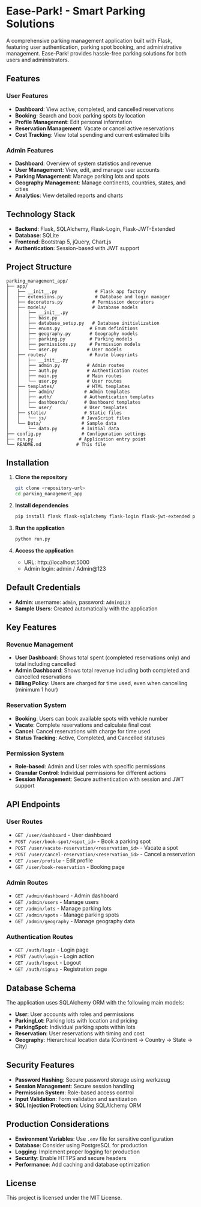 # Ease-Park! - Smart Parking Solutions

A comprehensive parking management application built with Flask, featuring user authentication, parking spot booking, and administrative management. Ease-Park! provides hassle-free parking solutions for both users and administrators.

## Features

### User Features
- **Dashboard**: View active, completed, and cancelled reservations
- **Booking**: Search and book parking spots by location
- **Profile Management**: Edit personal information
- **Reservation Management**: Vacate or cancel active reservations
- **Cost Tracking**: View total spending and current estimated bills

### Admin Features
- **Dashboard**: Overview of system statistics and revenue
- **User Management**: View, edit, and manage user accounts
- **Parking Management**: Manage parking lots and spots
- **Geography Management**: Manage continents, countries, states, and cities
- **Analytics**: View detailed reports and charts

## Technology Stack

- **Backend**: Flask, SQLAlchemy, Flask-Login, Flask-JWT-Extended
- **Database**: SQLite
- **Frontend**: Bootstrap 5, jQuery, Chart.js
- **Authentication**: Session-based with JWT support

## Project Structure

```
parking_management_app/
├── app/
│   ├── __init__.py              # Flask app factory
│   ├── extensions.py            # Database and login manager
│   ├── decorators.py           # Permission decorators
│   ├── models/                 # Database models
│   │   ├── __init__.py
│   │   ├── base.py
│   │   ├── database_setup.py   # Database initialization
│   │   ├── enums.py           # Enum definitions
│   │   ├── geography.py       # Geography models
│   │   ├── parking.py         # Parking models
│   │   ├── permissions.py     # Permission models
│   │   └── user.py           # User models
│   ├── routes/                # Route blueprints
│   │   ├── __init__.py
│   │   ├── admin.py          # Admin routes
│   │   ├── auth.py           # Authentication routes
│   │   ├── main.py           # Main routes
│   │   └── user.py           # User routes
│   ├── templates/            # HTML templates
│   │   ├── admin/           # Admin templates
│   │   ├── auth/            # Authentication templates
│   │   ├── dashboards/      # Dashboard templates
│   │   └── user/            # User templates
│   ├── static/              # Static files
│   │   └── js/             # JavaScript files
│   └── Data/               # Sample data
│       └── data.py         # Initial data
├── config.py               # Configuration settings
├── run.py                 # Application entry point
└── README.md             # This file
```

## Installation

1. **Clone the repository**
   ```bash
   git clone <repository-url>
   cd parking_management_app
   ```

2. **Install dependencies**
   ```bash
   pip install flask flask-sqlalchemy flask-login flask-jwt-extended python-dotenv
   ```

3. **Run the application**
   ```bash
   python run.py
   ```

4. **Access the application**
   - URL: http://localhost:5000
   - Admin login: admin / Admin@123

## Default Credentials

- **Admin**: username: `admin`, password: `Admin@123`
- **Sample Users**: Created automatically with the application

## Key Features

### Revenue Management
- **User Dashboard**: Shows total spent (completed reservations only) and total including cancelled
- **Admin Dashboard**: Shows total revenue including both completed and cancelled reservations
- **Billing Policy**: Users are charged for time used, even when cancelling (minimum 1 hour)

### Reservation System
- **Booking**: Users can book available spots with vehicle number
- **Vacate**: Complete reservations and calculate final cost
- **Cancel**: Cancel reservations with charge for time used
- **Status Tracking**: Active, Completed, and Cancelled statuses

### Permission System
- **Role-based**: Admin and User roles with specific permissions
- **Granular Control**: Individual permissions for different actions
- **Session Management**: Secure authentication with session and JWT support

## API Endpoints

### User Routes
- `GET /user/dashboard` - User dashboard
- `POST /user/book-spot/<spot_id>` - Book a parking spot
- `POST /user/vacate-reservation/<reservation_id>` - Vacate a spot
- `POST /user/cancel-reservation/<reservation_id>` - Cancel a reservation
- `GET /user/profile` - Edit profile
- `GET /user/book-reservation` - Booking page

### Admin Routes
- `GET /admin/dashboard` - Admin dashboard
- `GET /admin/users` - Manage users
- `GET /admin/lots` - Manage parking lots
- `GET /admin/spots` - Manage parking spots
- `GET /admin/geography` - Manage geography data

### Authentication Routes
- `GET /auth/login` - Login page
- `POST /auth/login` - Login action
- `GET /auth/logout` - Logout
- `GET /auth/signup` - Registration page

## Database Schema

The application uses SQLAlchemy ORM with the following main models:

- **User**: User accounts with roles and permissions
- **ParkingLot**: Parking lots with location and pricing
- **ParkingSpot**: Individual parking spots within lots
- **Reservation**: User reservations with timing and cost
- **Geography**: Hierarchical location data (Continent → Country → State → City)

## Security Features

- **Password Hashing**: Secure password storage using werkzeug
- **Session Management**: Secure session handling
- **Permission System**: Role-based access control
- **Input Validation**: Form validation and sanitization
- **SQL Injection Protection**: Using SQLAlchemy ORM

## Production Considerations

- **Environment Variables**: Use `.env` file for sensitive configuration
- **Database**: Consider using PostgreSQL for production
- **Logging**: Implement proper logging for production
- **Security**: Enable HTTPS and secure headers
- **Performance**: Add caching and database optimization

## License

This project is licensed under the MIT License.
